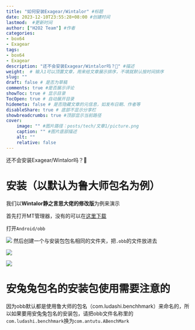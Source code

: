 ```yaml
---
title: "如何安装Exagear/Wintalor" #标题
date: 2023-12-10T23:55:28+08:00 #创建时间
lastmod:  #更新时间
author: ["H2O2 Team"] #作者
categories: 
- box64
- Exagear
tags: 
- box64
- Exagear
description: "还不会安装Exagear/Wintalor吗？🤔" #描述
weight:  # 输入1可以顶置文章，用来给文章展示排序，不填就默认按时间排序
slug: ""
draft: false # 是否为草稿
comments: true #是否展示评论
showToc: true # 显示目录
TocOpen: true # 自动展开目录
hidemeta: false # 是否隐藏文章的元信息，如发布日期、作者等
disableShare: true # 底部不显示分享栏
showbreadcrumbs: true #顶部显示当前路径
cover:
    image: "" #图片路径：posts/tech/文章1/picture.png
    caption: "" #图片底部描述
    alt: ""
    relative: false
---
```


还不会安装Exagear/Wintalor吗？🤔
<!--more-->

# 安装（以默认为鲁大师包名为例）

我们以**Wintalor静之言思大佬的修改版**为例来演示

首先打开MT管理器，没有的可以在[这里下载](https://www.coolapk.com/apk/bin.mt.plus)

打开`Android/obb`

![](https://img.h2o-2.org/exagear-winlator-install/exagear-winlator-install-1.webp)
然后创建一个与安装包包名相同的文件夹，把`.obb`的文件放进去

![](https://img.h2o-2.org/exagear-winlator-install/exagear-winlator-install-2.webp)

![](https://img.h2o-2.org/exagear-winlator-install/exagear-winlator-install-3.webp)
# 安兔兔包名的安装包使用需要注意的

因为obb默认都是使用鲁大师的包名（com.ludashi.benchhmark）来命名的，所以如果要用安兔兔包名的安装包，请把obb文件名称里的`com.ludashi.benchhmark`换为`com.antutu.ABenchMark`